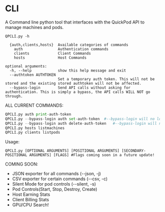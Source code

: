 # CLI
A Command line python tool that interfaces with the QuickPod API to manage machines and pods.

```QPCLI.py -h```

```positional arguments:
  {auth,clients,hosts}  Available categories of commands
    auth                Authentication commands
    clients             Client Commands
    hosts               Host Commands

optional arguments:
  -h, --help            show this help message and exit
  --authtoken AUTHTOKEN
                        Set a temporary auth token. This will not be stored and the existing stored authtoken will not be affected.
  --bypass-login        Send API calls without asking for authentication. This is simply a bypass, the API calls WILL NOT go through.
```
ALL CURRENT COMMANDS:

```QPCLI.py auth login
QPCLI.py auth print-auth-token
QPCLI.py --bypass-login auth set-auth-token  #--bypass-login will no longer be needed in a future update.
QPCLI.py --bypass-login auth delete-auth-token   #--bypass-login will no longer be needed in a future update.
QPCLI.py hosts listmachines
QPCLI.py clients listpods
```

Usage:

```
QPCLI.py [OPTIONAL ARGUMENTS] [POSITIONAL ARGUMENTS] [SECONDARY-POSITIONAL ARGUMENTS] [FLAGS] #Flags coming soon in a future update!
```


COMING SOON:

- JSON exporter for all commands (--json, -j)
- CSV exporter for certain commands (--csv, -c)
- Silent Mode for pod controls (--silent, -s)
- Pod Controls(Start, Stop, Destroy, Create)
- Host Earning Stats
- Client Billing Stats
- GPU/CPU Search!